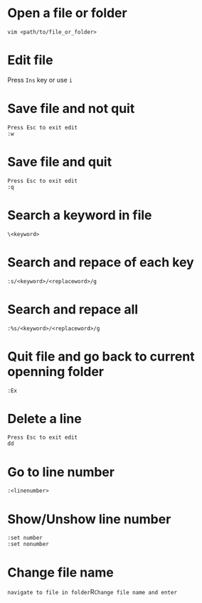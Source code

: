 # Open a file or folder
`vim <path/to/file_or_folder>`

# Edit file
Press `Ins` key or use `i`

# Save file and not quit
```
Press Esc to exit edit
:w
```

# Save file and quit
```
Press Esc to exit edit
:q
```

# Search a keyword in file
```
\<keyword>
```

# Search and repace of each key
```
:s/<keyword>/<replaceword>/g
```

# Search and repace all
```
:%s/<keyword>/<replaceword>/g
```

# Quit file and go back to current openning folder
```
:Ex
```

# Delete a line
```
Press Esc to exit edit
dd
```

# Go to line number
```
:<linenumber>
```

# Show/Unshow line number
```
:set number
:set nonumber
```

# Change file name
`
navigate to file in folder
`R`
Change file name and enter
`
